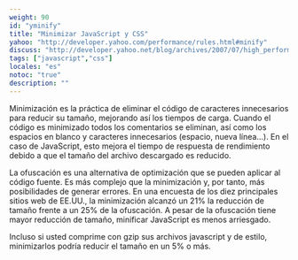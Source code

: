```yaml
---
weight: 90
id: "yminify"
title: "Minimizar JavaScript y CSS"
yahoo: "http://developer.yahoo.com/performance/rules.html#minify"
discuss: "http://developer.yahoo.net/blog/archives/2007/07/high_performanc_8.html"
tags: ["javascript","css"]
locales: "es"
notoc: "true"
description: ""
---
```


Minimización es la práctica de eliminar el código de caracteres innecesarios para reducir su tamaño, mejorando así los tiempos de carga. Cuando el código es minimizado todos los comentarios se eliminan, así como los espacios en blanco y caracteres innecesarios (espacio, nueva línea…). En el caso de JavaScript, esto mejora el tiempo de respuesta de rendimiento debido a que el tamaño del archivo descargado es reducido.

La ofuscación es una alternativa de optimización que se pueden aplicar al código fuente. Es más complejo que la minimización y, por tanto, más posibilidades de generar errores. En una encuesta de los diez principales sitios web de EE.UU., la minimización alcanzó un 21% la reducción de tamaño frente a un 25% de la ofuscación. A pesar de la ofuscación tiene mayor reducción de tamaño, minificar JavaScript es menos arriesgado.

Incluso si usted comprime con gzip sus archivos javascript y de estilo, minimizarlos podría reducir el tamaño en un 5% o más.